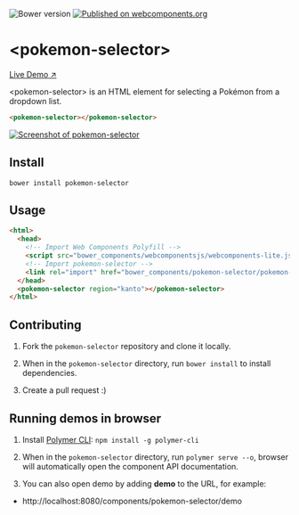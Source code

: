![Bower version](https://img.shields.io/bower/v/pokemon-selector.svg)
[![Published on webcomponents.org](https://img.shields.io/badge/webcomponents.org-published-blue.svg)](https://www.webcomponents.org/element/samiheikki/pokemon-selector)

# &lt;pokemon-selector&gt;

[Live Demo ↗](TODO)

&lt;pokemon-selector&gt; is an HTML element for selecting a Pokémon from a dropdown list.

<!--
```
<custom-element-demo height="300">
  <template>
    <script src="../webcomponentsjs/webcomponents-lite.js"></script>
    <link rel="import" href="pokemon-selector.html">
    <next-code-block></next-code-block>
  </template>
</custom-element-demo>
```
-->
```html
<pokemon-selector></pokemon-selector>
```

[<img src="https://raw.githubusercontent.com/samiheikki/pokemon-selector/master/SCREENSHOT.png" alt="Screenshot of pokemon-selector" />](TODO)

## Install
```
bower install pokemon-selector
```

## Usage
```html
<html>
  <head>
    <!-- Import Web Components Polyfill -->
    <script src="bower_components/webcomponentsjs/webcomponents-lite.js"></script>
    <!-- Import pokemon-selector -->
    <link rel="import" href="bower_components/pokemon-selector/pokemon-selector.html">
  </head>
  <pokemon-selector region="kanto"></pokemon-selector>
</html>
```

## Contributing

1. Fork the `pokemon-selector` repository and clone it locally.

1. When in the `pokemon-selector` directory, run `bower install` to install dependencies.

1. Create a pull request :)


## Running demos in browser

1. Install [Polymer CLI](https://www.polymer-project.org/1.0/docs/tools/polymer-cli): `npm install -g polymer-cli`

2. When in the `pokemon-selector` directory, run `polymer serve --o`, browser will automatically open the component API documentation.

1. You can also open demo by adding **demo** to the URL, for example:

  - http://localhost:8080/components/pokemon-selector/demo
